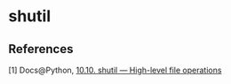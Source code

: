 # shutil

## References

[1] Docs@Python, [10.10. shutil — High-level file operations](https://docs.python.org/2/library/shutil.html)

